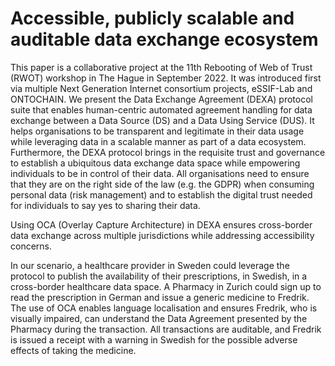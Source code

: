 # Accessible, publicly scalable and auditable data exchange ecosystem

This paper is a collaborative project at the 11th Rebooting of Web of Trust (RWOT) workshop in The Hague in September 2022. It was introduced first via multiple Next Generation Internet consortium projects, eSSIF-Lab and ONTOCHAIN. We present the Data Exchange Agreement (DEXA) protocol suite that enables human-centric automated agreement handling for data exchange between a Data Source (DS) and a Data Using Service (DUS). It helps organisations to be transparent and legitimate in their data usage while leveraging data in a scalable manner as part of a data ecosystem. Furthermore, the DEXA protocol brings in the requisite trust and governance to establish a ubiquitous data exchange data space while empowering individuals to be in control of their data. All organisations need to ensure that they are on the right side of the law (e.g. the GDPR) when consuming personal data (risk management) and to establish the digital trust needed for individuals to say yes to sharing their data.

Using OCA (Overlay Capture Architecture) in DEXA ensures cross-border data exchange across multiple jurisdictions while addressing accessibility concerns.

In our scenario, a healthcare provider in Sweden could leverage the protocol to publish the availability of their prescriptions, in Swedish, in a cross-border healthcare data space. A Pharmacy in Zurich could sign up to read the prescription in German and issue a generic medicine to Fredrik. The use of OCA enables language localisation and ensures Fredrik, who is visually impaired, can understand the Data Agreement presented by the Pharmacy during the transaction. All transactions are auditable, and Fredrik is issued a receipt with a warning in Swedish for the possible adverse effects of taking the medicine. 
